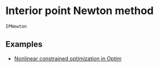 # Interior point Newton method

```@docs
IPNewton
```

## Examples
- [Nonlinear constrained optimization in Optim](../examples/generated/ipnewton_basics.md)
